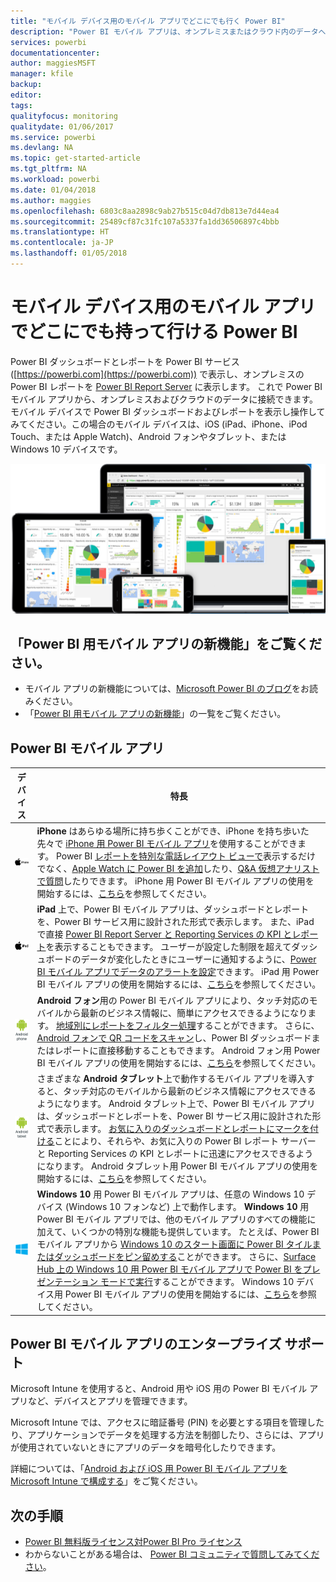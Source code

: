 ```yaml
---
title: "モバイル デバイス用のモバイル アプリでどこにでも行く Power BI"
description: "Power BI モバイル アプリは、オンプレミスまたはクラウド内のデータへの接続を維持します。 モバイル デバイス上に Power BI ダッシュボードとレポートを表示します。"
services: powerbi
documentationcenter: 
author: maggiesMSFT
manager: kfile
backup: 
editor: 
tags: 
qualityfocus: monitoring
qualitydate: 01/06/2017
ms.service: powerbi
ms.devlang: NA
ms.topic: get-started-article
ms.tgt_pltfrm: NA
ms.workload: powerbi
ms.date: 01/04/2018
ms.author: maggies
ms.openlocfilehash: 6803c8aa2898c9ab27b515c04d7db813e7d44ea4
ms.sourcegitcommit: 25489cf87c31fc107a5337fa1dd36506897c4bbb
ms.translationtype: HT
ms.contentlocale: ja-JP
ms.lasthandoff: 01/05/2018
---
```

# <a name="take-power-bi-anywhere-in-mobile-apps-for-your-mobile-device"></a>モバイル デバイス用のモバイル アプリでどこにでも持って行ける Power BI
Power BI ダッシュボードとレポートを Power BI サービス ([https://powerbi.com](https://powerbi.com)) で表示し、オンプレミスの Power BI レポートを [Power BI Report Server](report-server/get-started.md) に表示します。 これで Power BI モバイル アプリから、オンプレミスおよびクラウドのデータに接続できます。 モバイル デバイスで Power BI ダッシュボードおよびレポートを表示し操作してみてください。この場合のモバイル デバイスは、iOS (iPad、iPhone、iPod Touch、または Apple Watch)、Android フォンやタブレット、または Windows 10 デバイスです。

![モバイル デバイス上の Power BI](media/mobile-apps-for-mobile-devices/power-bi-mobile-apps-all-up.png)

## <a name="see-whats-new-in-the-power-bi-mobile-apps"></a>「Power BI 用モバイル アプリの新機能」をご覧ください。
* モバイル アプリの新機能については、[Microsoft Power BI のブログ](https://powerbi.microsoft.com/blog/tag/mobile/)をお読みください。
* 「[Power BI 用モバイル アプリの新機能](mobile-whats-new-in-the-mobile-apps.md)」の一覧をご覧ください。

## <a name="the-power-bi-mobile-apps"></a>Power BI モバイル アプリ
| **デバイス** | **特長** |
| --- | --- |
| [![iPhone](media/mobile-apps-for-mobile-devices/iphone-logo-50-px.png)](mobile-iphone-app-get-started.md) |**iPhone** はあらゆる場所に持ち歩くことができ、iPhone を持ち歩いた先々で [iPhone 用 Power BI モバイル アプリ](mobile-iphone-app-get-started.md)を使用することができます。 Power BI [レポートを特別な電話レイアウト ビューで](mobile-apps-view-phone-report.md)表示するだけでなく、[Apple Watch に Power BI を追加](mobile-apple-watch.md)したり、[Q&A 仮想アナリストで質問](mobile-apps-ios-qna.md)したりできます。 iPhone 用 Power BI モバイル アプリの使用を開始するには、[こちら](mobile-iphone-app-get-started.md)を参照してください。 |
| [![iPad](media/mobile-apps-for-mobile-devices/ipad-logo-50-px.png)](mobile-ipad-app-get-started.md) |**iPad** 上で、Power BI モバイル アプリは、ダッシュボードとレポートを、Power BI サービス用に設計された形式で表示します。 また、iPad で直接 [Power BI Report Server と Reporting Services の KPI とレポート](mobile-app-ssrs-kpis-mobile-on-premises-reports.md)を表示することもできます。 ユーザーが設定した制限を超えてダッシュボードのデータが変化したときにユーザーに通知するように、[Power BI モバイル アプリでデータのアラートを設定](mobile-set-data-alerts-in-the-mobile-apps.md)できます。 iPad 用 Power BI モバイル アプリの使用を開始するには、[こちら](mobile-ipad-app-get-started.md)を参照してください。 |
| [![Android フォン](media/mobile-apps-for-mobile-devices/android-phone-logo-50-px.png)](mobile-android-app-get-started.md) |**Android フォン**用の Power BI モバイル アプリにより、タッチ対応のモバイルから最新のビジネス情報に、簡単にアクセスできるようになります。 [地域別にレポートをフィルター処理](mobile-apps-geographic-filtering.md)することができます。 さらに、[Android フォンで QR コードをスキャン](mobile-apps-qr-code.md)し、Power BI ダッシュボードまたはレポートに直接移動することもできます。 Android フォン用 Power BI モバイル アプリの使用を開始するには、[こちら](mobile-android-app-get-started.md)を参照してください。 |
| [![Android タブレット](media/mobile-apps-for-mobile-devices/android-tablet-logo-50-px.png)](mobile-android-tablet-app-get-started.md) |さまざまな **Android タブレット**上で動作するモバイル アプリを導入すると、タッチ対応のモバイルから最新のビジネス情報にアクセスできるようになります。 Android タブレット上で、Power BI モバイル アプリは、ダッシュボードとレポートを、Power BI サービス用に設計された形式で表示します。 [お気に入りのダッシュボードとレポートにマークを付ける](mobile-apps-favorites.md)ことにより、それらや、お気に入りの Power BI レポート サーバーと Reporting Services の KPI とレポートに迅速にアクセスできるようになります。 Android タブレット用 Power BI モバイル アプリの使用を開始するには、[こちら](mobile-android-tablet-app-get-started.md)を参照してください。 |
| [![Windows デバイス](media/mobile-apps-for-mobile-devices/win-10-logo-50-px.png)](desktop-getting-started.md) |**Windows 10** 用 Power BI モバイル アプリは、任意の Windows 10 デバイス (Windows 10 フォンなど) 上で動作します。 **Windows 10** 用 Power BI モバイル アプリでは、他のモバイル アプリのすべての機能に加えて、いくつかの特別な機能も提供しています。 たとえば、Power BI モバイル アプリから [Windows 10 のスタート画面に Power BI タイルまたはダッシュボードをピン留めする](mobile-pin-dashboard-start-screen-windows-10-phone-app.md)ことができます。 さらに、[Surface Hub 上の Windows 10 用 Power BI モバイル アプリで Power BI をプレゼンテーション モードで実行](mobile-windows-10-app-presentation-mode.md)することができます。 Windows 10 デバイス用 Power BI モバイル アプリの使用を開始するには、[こちら](mobile-windows-10-phone-app-get-started.md)を参照してください。 |

## <a name="enterprise-support-for-the-power-bi-mobile-apps"></a>Power BI モバイル アプリのエンタープライズ サポート
Microsoft Intune を使用すると、Android 用や iOS 用の Power BI モバイル アプリなど、デバイスとアプリを管理できます。

Microsoft Intune では、アクセスに暗証番号 (PIN) を必要とする項目を管理したり、アプリケーションでデータを処理する方法を制御したり、さらには、アプリが使用されていないときにアプリのデータを暗号化したりできます。

詳細については、「[Android および iOS 用 Power BI モバイル アプリを Microsoft Intune で構成する](service-admin-mobile-intune.md)」をご覧ください。 

## <a name="next-steps"></a>次の手順
* [Power BI 無料版ライセンス対Power BI Pro ライセンス](service-free-vs-pro.md)
* わからないことがある場合は、 [Power BI コミュニティで質問してみてください](http://community.powerbi.com/)。

